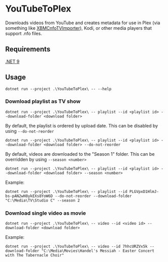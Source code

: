 ﻿# YouTubeToPlex

Downloads videos from YouTube and creates metadata for use in Plex (via something like [XBMCnfoTVImporter](https://github.com/gboudreau/XBMCnfoTVImporter.bundle)), Kodi, or other media players that support .nfo files.

## Requirements

[.NET 9](https://dotnet.microsoft.com/download)

## Usage

`dotnet run --project .\YouTubeToPlex\ -- --help`

### Download playlist as TV show

`dotnet run --project .\YouTubeToPlex\ -- playlist --id <playlist id> --download-folder <download folder>`

By default, the playlist is ordered by upload date. This can be disabled by using `--do-not-reorder`

`dotnet run --project .\YouTubeToPlex\ -- playlist --id <playlist id> --download-folder <download folder> --do-not-reorder`

By default, videos are downloaded to the "Season 1" folder. This can be overridden by using `--season <number>`

`dotnet run --project .\YouTubeToPlex\ -- playlist --id <playlist id> --download-folder <download folder> --season <number>`

Example:

`dotnet run --project .\YouTubeToPlex\ -- playlist --id PLGVpxD1HlmJ-bs-pAN2wH8ykEXs8YoW6D --do-not-reorder --download-folder "C:\Media\TV\Studio C" --season 2`

### Download single video as movie

`dotnet run --project .\YouTubeToPlex\ -- video --id <video id> --download-folder <download folder>`

Example:

`dotnet run --project .\YouTubeToPlex\ -- video --id 7hhcURZVx5k --download-folder "C:\Media\Movies\Handel's Messiah - Easter Concert with The Tabernacle Choir"`
